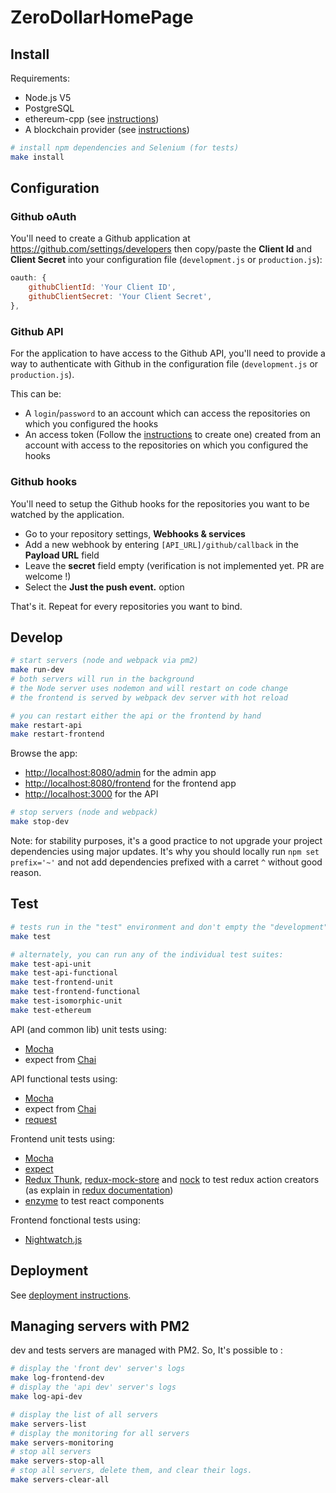 # ZeroDollarHomePage

## Install

Requirements:

* Node.js V5
* PostgreSQL
* ethereum-cpp (see [instructions](https://gavofyork.gitbooks.io/turboethereum/content/chapter1.html))
* A blockchain provider (see [instructions](doc/BLOCKCHAIN_SETUP.md))

```sh
# install npm dependencies and Selenium (for tests)
make install
```

## Configuration

### Github oAuth

You'll need to create a Github application at https://github.com/settings/developers
then copy/paste the **Client Id** and **Client Secret** into your configuration file
(`development.js` or `production.js`):

```js
oauth: {
    githubClientId: 'Your Client ID',
    githubClientSecret: 'Your Client Secret',
},
```

### Github API

For the application to have access to the Github API, you'll need to provide a
way to authenticate with Github in the configuration file (`development.js` or
`production.js`).

This can be:

- A `login`/`password` to an account which can access the repositories on which
you configured the hooks
- An access token (Follow the [instructions](https://help.github.com/articles/creating-an-access-token-for-command-line-use/)
to create one) created from an account with access to the repositories on which
you configured the hooks

### Github hooks

You'll need to setup the Github hooks for the repositories you want to be
watched by the application.
- Go to your repository settings, **Webhooks & services**
- Add a new webhook by entering `[API_URL]/github/callback` in the **Payload URL** field
- Leave the **secret** field empty (verification is not implemented yet. PR are welcome !)
- Select the **Just the push event.** option

That's it. Repeat for every repositories you want to bind.

## Develop

```sh
# start servers (node and webpack via pm2)
make run-dev
# both servers will run in the background
# the Node server uses nodemon and will restart on code change
# the frontend is served by webpack dev server with hot reload

# you can restart either the api or the frontend by hand
make restart-api
make restart-frontend
```

Browse the app:

* [http://localhost:8080/admin](http://localhost:8080/admin) for the admin app
* [http://localhost:8080/frontend](http://localhost:8080/frontend) for the frontend app
* [http://localhost:3000](http://localhost:3000) for the API

```sh
# stop servers (node and webpack)
make stop-dev
```

Note: for stability purposes, it's a good practice to not upgrade your project dependencies using major updates.
It's why you should locally run `npm set prefix='~'` and not add dependencies prefixed with a carret `^` without good reason.

## Test

```sh
# tests run in the "test" environment and don't empty the "development" database
make test

# alternately, you can run any of the individual test suites:
make test-api-unit
make test-api-functional
make test-frontend-unit
make test-frontend-functional
make test-isomorphic-unit
make test-ethereum
```

API (and common lib) unit tests using:

* [Mocha](http://mochajs.org/)
* expect from [Chai](http://chaijs.com/guide/styles/)

API functional tests using:

* [Mocha](http://mochajs.org/)
* expect from [Chai](http://chaijs.com/guide/styles/)
* [request](https://github.com/request/request)

Frontend unit tests using:

* [Mocha](http://mochajs.org/)
* [expect](https://github.com/mjackson/expect)
* [Redux Thunk](https://github.com/gaearon/redux-thunk), [redux-mock-store](https://github.com/arnaudbenard/redux-mock-store) and [nock](https://github.com/pgte/nock)
to test redux action creators (as explain in [redux documentation](http://rackt.org/redux/docs/recipes/WritingTests.html))
* [enzyme](https://github.com/airbnb/enzyme) to test react components

Frontend fonctional tests using:

* [Nightwatch.js](http://nightwatchjs.org/)


## Deployment

See [deployment instructions](doc/DEPLOY.md).


## Managing servers with PM2

dev and tests servers are managed with PM2. So, It's possible to :

```sh
# display the 'front dev' server's logs
make log-frontend-dev
# display the 'api dev' server's logs
make log-api-dev

# display the list of all servers
make servers-list
# display the monitoring for all servers
make servers-monitoring
# stop all servers
make servers-stop-all
# stop all servers, delete them, and clear their logs.
make servers-clear-all
```
